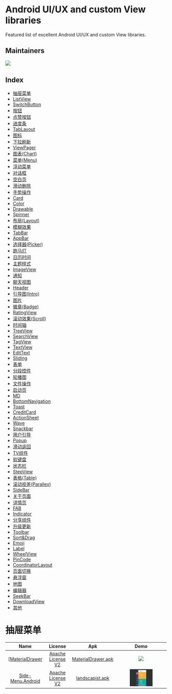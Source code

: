 Android UI/UX and custom View libraries
==================
Featured list of excellent Android UI/UX and custom View libraries.

## Maintainers
<p>
  <a href="https://github.com/i996">
    <img src="https://avatars.githubusercontent.com/u/34000398?v=4" width="20%"/>
  </a>
</p>


## Index
* [抽屉菜单](#抽屉菜单)
* [ListView](#ListView)
* [SwitchButton](#SwitchButton)
* [按钮](#按钮)
* [点赞按钮](#点赞按钮)
* [进度条](#进度条)
* [TabLayout](#TabLayout)
* [图标](#图标)
* [下拉刷新](#下拉刷新)
* [ViewPager](#ViewPager)
* [图表(Chart)](#图表(Chart))
* [菜单(Menu)](#菜单(Menu))
* [浮动菜单](#浮动菜单)
* [对话框](#对话框)
* [空白页](#空白页)
* [滑动删除](#滑动删除)
* [手势操作](#手势操作)
* [Card](#Card)
* [Color](#Color)
* [Drawable](#Drawable)
* [Spinner](#Spinner)
* [布局(Layout)](#布局(Layout))
* [模糊效果](#模糊效果)
* [TabBar](#TabBar)
* [AppBar](#AppBar)
* [选择器(Picker)](#选择器(Picker))
* [跑马灯](#跑马灯)
* [日历时间](#日历时间)
* [主题样式](#主题样式)
* [ImageView](#ImageView)
* [通知](#通知)
* [聊天视图](#聊天视图)
* [Header](#Header)
* [引导图(Intro)](#引导图(Intro))
* [图片](#图片)
* [徽章(Badge)](#徽章(Badge))
* [RatingView](#RatingView)
* [滚动效果(Scroll)](#滚动效果(Scroll))
* [时间轴](#时间轴)
* [TreeView](#TreeView)
* [SearchView](#SearchView)
* [TagView](#TagView)
* [TextView](#TextView)
* [EditText](#EditText)
* [Sliding](#Sliding)
* [表单](#表单)
* [分段控件](#分段控件)
* [轮播图](#轮播图)
* [文件操作](#文件操作)
* [启动页](#启动页)
* [MD](#MD)
* [BottomNavigation](#BottomNavigation)
* [Toast](#Toast)
* [CreditCard](#CreditCard)
* [ActionSheet](#ActionSheet)
* [Wave](#Wave)
* [Snackbar](#Snackbar)
* [用户引导](#用户引导)
* [Popup](#Popup)
* [滑动返回](#滑动返回)
* [TV组件](#TV组件)
* [软键盘](#软键盘)
* [状态栏](#状态栏)
* [StepView](#StepView)
* [表格(Table)](#表格(Table))
* [滚动视差(Parallex)](#滚动视差(Parallex))
* [SideBar](#SideBar)
* [关于页面](#关于页面)
* [详情页](#详情页)
* [FAB](#FAB)
* [Indicator](#Indicator)
* [分享组件](#分享组件)
* [升级更新](#升级更新)
* [Toolbar](#Toolbar)
* [Sort&amp;Drag](#Sort&amp;Drag)
* [Emoji](#Emoji)
* [Label](#Label)
* [WheelView](#WheelView)
* [PinCode](#PinCode)
* [CoordinatorLayout](#CoordinatorLayout)
* [页面切换](#页面切换)
* [悬浮窗](#悬浮窗)
* [地图](#地图)
* [编辑器](#编辑器)
* [SeekBar](#SeekBar)
* [DownloadView](#DownloadView)
* [其他](#其他)

抽屉菜单
======================
Name | License | Apk | Demo
:-: | :-: | :-: | :-:
[[MaterialDrawer](https://github.com/mikepenz/MaterialDrawer) | [Apache License V2](https://www.apache.org/licenses/LICENSE-2.0) | [MaterialDrawer.apk](https://github.com/i996/runapks/raw/master/apk/httpsgithub.commikepenzMaterialDrawer.apk) | <img src="https://raw.githubusercontent.com/i996/runapks/master/art/httpsgithub.commikepenzMaterialDrawer.gif" width="46%"> 
[Side-Menu.Android](https://github.com/Yalantis/Side-Menu.Android) | [Apache License V2](https://www.apache.org/licenses/LICENSE-2.0) | [landscapist.apk](https://github.com/i996/runapks/raw/master/apk/httpsgithub.comYalantisSide-Menu.Android.apk) | <img src="https://raw.githubusercontent.com/i996/runapks/master/art/httpsgithub.comYalantisSide-Menu.Android.gif" width="49%">

